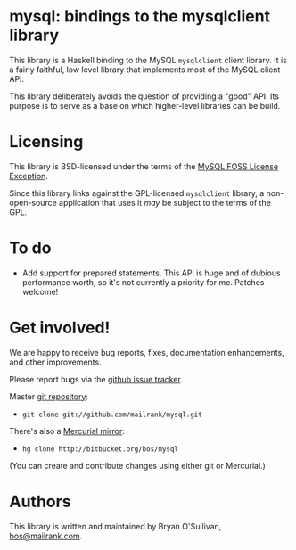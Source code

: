 # mysql: bindings to the mysqlclient library

This library is a Haskell binding to the MySQL `mysqlclient` client
library.  It is a fairly faithful, low level library that implements
most of the MySQL client API.

This library deliberately avoids the question of providing a "good"
API. Its purpose is to serve as a base on which higher-level libraries
can be build.

# Licensing

This library is BSD-licensed under the terms of the
[MySQL FOSS License Exception](http://www.mysql.com/about/legal/licensing/foss-exception/).

Since this library links against the GPL-licensed `mysqlclient`
library, a non-open-source application that uses it *may* be subject
to the terms of the GPL.

# To do

* Add support for prepared statements. This API is huge and of dubious
  performance worth, so it's not currently a priority for me. Patches
  welcome!

# Get involved!

We are happy to receive bug reports, fixes, documentation enhancements,
and other improvements.

Please report bugs via the
[github issue tracker](http://github.com/mailrank/mysql/issues).

Master [git repository](http://github.com/mailrank/mysql):

* `git clone git://github.com/mailrank/mysql.git`

There's also a [Mercurial mirror](http://bitbucket.org/bos/mysql):

* `hg clone http://bitbucket.org/bos/mysql`

(You can create and contribute changes using either git or Mercurial.)

# Authors

This library is written and maintained by Bryan O'Sullivan,
<bos@mailrank.com>.

